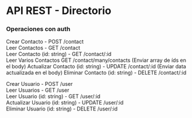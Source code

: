 # API REST - Directorio

### Operaciones con auth
Crear Contacto - POST /contact  
Leer Contactos - GET /contact  
Leer Contacto (id: string) - GET /contact/:id  
Leer Varios Contactos GET /contact/many/contacts (Enviar array de íds en el body)
Actualizar Contacto (id: string) - UPDATE /contact/:id  (Enviar data actualizada en el body)
Eliminar Contacto (id: string) - DELETE /contact/:id  


Crear Usuario - POST /user  
Leer Usuarios - GET /user  
Leer Usuario (id: string) - GET /user/:id  
Actualizar Usuario (id: string) - UPDATE /user/:id  
Eliminar Usuario (id: string) - DELETE /user/:id  